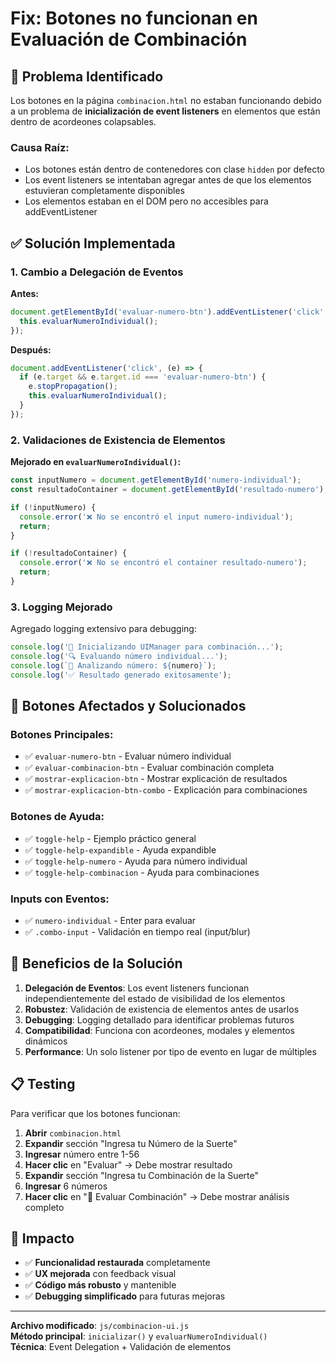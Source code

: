 # Fix: Botones no funcionan en Evaluación de Combinación

## 🚨 Problema Identificado

Los botones en la página `combinacion.html` no estaban funcionando debido a un problema de **inicialización de event listeners** en elementos que están dentro de acordeones colapsables.

### **Causa Raíz:**
- Los botones están dentro de contenedores con clase `hidden` por defecto
- Los event listeners se intentaban agregar antes de que los elementos estuvieran completamente disponibles
- Los elementos estaban en el DOM pero no accesibles para addEventListener

## ✅ Solución Implementada

### **1. Cambio a Delegación de Eventos**

**Antes:**
```javascript
document.getElementById('evaluar-numero-btn').addEventListener('click', (e) => {
  this.evaluarNumeroIndividual();
});
```

**Después:**
```javascript
document.addEventListener('click', (e) => {
  if (e.target && e.target.id === 'evaluar-numero-btn') {
    e.stopPropagation();
    this.evaluarNumeroIndividual();
  }
});
```

### **2. Validaciones de Existencia de Elementos**

**Mejorado en `evaluarNumeroIndividual()`:**
```javascript
const inputNumero = document.getElementById('numero-individual');
const resultadoContainer = document.getElementById('resultado-numero');

if (!inputNumero) {
  console.error('❌ No se encontró el input numero-individual');
  return;
}

if (!resultadoContainer) {
  console.error('❌ No se encontró el container resultado-numero');
  return;
}
```

### **3. Logging Mejorado**

Agregado logging extensivo para debugging:
```javascript
console.log('🚀 Inicializando UIManager para combinación...');
console.log('🔍 Evaluando número individual...');
console.log(`🎯 Analizando número: ${numero}`);
console.log('✅ Resultado generado exitosamente');
```

## 🎯 Botones Afectados y Solucionados

### **Botones Principales:**
- ✅ `evaluar-numero-btn` - Evaluar número individual
- ✅ `evaluar-combinacion-btn` - Evaluar combinación completa
- ✅ `mostrar-explicacion-btn` - Mostrar explicación de resultados
- ✅ `mostrar-explicacion-btn-combo` - Explicación para combinaciones

### **Botones de Ayuda:**
- ✅ `toggle-help` - Ejemplo práctico general
- ✅ `toggle-help-expandible` - Ayuda expandible
- ✅ `toggle-help-numero` - Ayuda para número individual
- ✅ `toggle-help-combinacion` - Ayuda para combinaciones

### **Inputs con Eventos:**
- ✅ `numero-individual` - Enter para evaluar
- ✅ `.combo-input` - Validación en tiempo real (input/blur)

## 🔧 Beneficios de la Solución

1. **Delegación de Eventos**: Los event listeners funcionan independientemente del estado de visibilidad de los elementos
2. **Robustez**: Validación de existencia de elementos antes de usarlos
3. **Debugging**: Logging detallado para identificar problemas futuros
4. **Compatibilidad**: Funciona con acordeones, modales y elementos dinámicos
5. **Performance**: Un solo listener por tipo de evento en lugar de múltiples

## 📋 Testing

Para verificar que los botones funcionan:

1. **Abrir** `combinacion.html`
2. **Expandir** sección "Ingresa tu Número de la Suerte"
3. **Ingresar** número entre 1-56
4. **Hacer clic** en "Evaluar" → Debe mostrar resultado
5. **Expandir** sección "Ingresa tu Combinación de la Suerte"
6. **Ingresar** 6 números
7. **Hacer clic** en "🎯 Evaluar Combinación" → Debe mostrar análisis completo

## 🚀 Impacto

- ✅ **Funcionalidad restaurada** completamente
- ✅ **UX mejorada** con feedback visual
- ✅ **Código más robusto** y mantenible
- ✅ **Debugging simplificado** para futuras mejoras

---

**Archivo modificado**: `js/combinacion-ui.js`  
**Método principal**: `inicializar()` y `evaluarNumeroIndividual()`  
**Técnica**: Event Delegation + Validación de elementos
